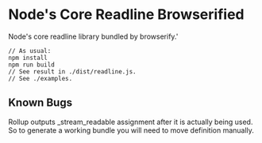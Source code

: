 # Node's Core Readline Browserified

Node's core readline library bundled by browserify.'

```sh-session
// As usual:
npm install
npm run build
// See result in ./dist/readline.js.
// See ./examples.
```

## Known Bugs

Rollup outputs _stream_readable assignment after it is actually being used.
So to generate a working bundle you will need to move definition manually.
